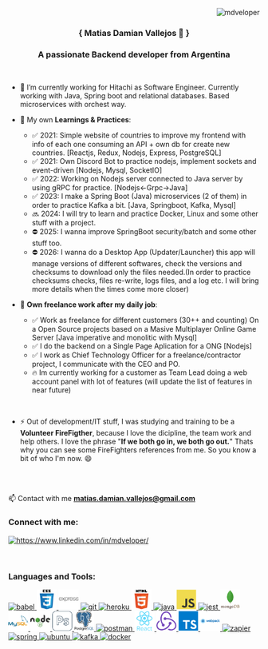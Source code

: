
<p align="right"> <img src="https://komarev.com/ghpvc/?username=mdveloper&label=Profile%20views&color=0e75b6&style=flat" alt="mdveloper" /> </p>

<h3 align="center">{ Matias Damian Vallejos 👋 }</h3>

<h3 align="center">A passionate Backend developer from Argentina</h3>
<br/>

- 🔭 I’m currently working for Hitachi as Software Engineer.
Currently working with Java, Spring boot and relational databases. Based microservices with orchest way.

- 🌱 My own **Learnings & Practices**:
  - ✅ 2021: Simple website of countries to improve my frontend with info of each one consuming an API + own db for create new countries. [Reactjs, Redux, Nodejs, Express, PostgreSQL]
  - ✅ 2021: Own Discord Bot to practice nodejs, implement sockets and event-driven [Nodejs, Mysql, SocketIO] 
  - ✅ 2022: Working on Nodejs server connected to Java server by using gRPC for practice. [Nodejs<-Grpc->Java]
  - ✅ 2023: I make a Spring Boot (Java) microservices (2 of them) in order to practice Kafka a bit. [Java, Springboot, Kafka, Mysql]
  - 🔜 2024: I will try to learn and practice Docker, Linux and some other stuff with a project.
  - ⛔ 2025: I wanna improve SpringBoot security/batch and some other stuff too.
  - ⛔ 2026: I wanna do a Desktop App (Updater/Launcher) this app will manage versions of different softwares, check the versions and checksums to download only the files needed.(In order to practice checksums checks, files re-write, logs files, and a log etc. I will bring more details when the times come more closer)


- 👯 **Own freelance work after my daily job**:
  - ✅ Work as freelance for different customers (30++ and counting) On a Open Source projects based on a Masive Multiplayer Online Game Server [Java imperative and monolitic with Mysql]
  - ✅ I do the backend on a Single Page Aplication for a ONG [Nodejs]
  - ✅ I work as Chief Technology Officer for a freelance/contractor project, I communicate with the CEO and PO.
  - 🔥 Im currently working for a customer as Team Lead doing a web account panel with lot of features (will update the list of features in near future)

<br/>

- ⚡ Out of development/IT stuff, I was studying and training to be a **Volunteer FireFigther**, because I love the dicipline, the team work and help others. I love the phrase "**If we both go in, we both go out.**" Thats why you can see some FireFighters references from me. So you know a bit of who I'm now. 😄
<br/>


<br/>

📫 Contact with me **matias.damian.vallejos@gmail.com**
<br/>

<h3 align="left">Connect with me:</h3>
<p align="left">
<a href="https://linkedin.com/in/https://www.linkedin.com/in/mdveloper/" target="blank"><img align="center" src="https://raw.githubusercontent.com/rahuldkjain/github-profile-readme-generator/master/src/images/icons/Social/linked-in-alt.svg" alt="https://www.linkedin.com/in/mdveloper/" height="30" width="40" /></a>
</p>
<br/>

<h3 align="left">Languages and Tools:</h3>
<p align="left"> <a href="https://babeljs.io/" target="_blank" rel="noreferrer"> <img src="https://www.vectorlogo.zone/logos/babeljs/babeljs-icon.svg" alt="babel" width="40" height="40"/> </a> 
<a href="https://www.w3schools.com/css/" target="_blank" rel="noreferrer"> <img src="https://raw.githubusercontent.com/devicons/devicon/master/icons/css3/css3-original-wordmark.svg" alt="css3" width="40" height="40"/> </a> 
<a href="https://expressjs.com" target="_blank" rel="noreferrer"> <img src="https://raw.githubusercontent.com/devicons/devicon/master/icons/express/express-original-wordmark.svg" alt="express" width="40" height="40"/> </a> 
<a href="https://git-scm.com/" target="_blank" rel="noreferrer"> <img src="https://www.vectorlogo.zone/logos/git-scm/git-scm-icon.svg" alt="git" width="40" height="40"/> </a> 
<a href="https://heroku.com" target="_blank" rel="noreferrer"> <img src="https://www.vectorlogo.zone/logos/heroku/heroku-icon.svg" alt="heroku" width="40" height="40"/> </a> 
<a href="https://www.w3.org/html/" target="_blank" rel="noreferrer"> <img src="https://raw.githubusercontent.com/devicons/devicon/master/icons/html5/html5-original-wordmark.svg" alt="html5" width="40" height="40"/> </a> 
<a href="https://www.java.com" target="_blank" rel="noreferrer"> <img src="https://www.vectorlogo.zone/logos/java/java-vertical.svg" alt="java" width="40" height="40"/> </a> 
<a href="https://developer.mozilla.org/en-US/docs/Web/JavaScript" target="_blank" rel="noreferrer"> <img src="https://raw.githubusercontent.com/devicons/devicon/master/icons/javascript/javascript-original.svg" alt="javascript" width="40" height="40"/> </a> 
<a href="https://jestjs.io" target="_blank" rel="noreferrer"> <img src="https://www.vectorlogo.zone/logos/jestjsio/jestjsio-icon.svg" alt="jest" width="40" height="40"/> </a> 
<a href="https://www.mongodb.com/" target="_blank" rel="noreferrer"> <img src="https://raw.githubusercontent.com/devicons/devicon/master/icons/mongodb/mongodb-original-wordmark.svg" alt="mongodb" width="40" height="40"/> </a> 
<a href="https://www.mysql.com/" target="_blank" rel="noreferrer"> <img src="https://raw.githubusercontent.com/devicons/devicon/master/icons/mysql/mysql-original-wordmark.svg" alt="mysql" width="40" height="40"/> </a> 
<a href="https://nodejs.org" target="_blank" rel="noreferrer"> <img src="https://raw.githubusercontent.com/devicons/devicon/master/icons/nodejs/nodejs-original-wordmark.svg" alt="nodejs" width="40" height="40"/> </a> 
<a href="https://www.photoshop.com/en" target="_blank" rel="noreferrer"> <img src="https://raw.githubusercontent.com/devicons/devicon/master/icons/photoshop/photoshop-line.svg" alt="photoshop" width="40" height="40"/> </a> 
<a href="https://www.postgresql.org" target="_blank" rel="noreferrer"> <img src="https://raw.githubusercontent.com/devicons/devicon/master/icons/postgresql/postgresql-original-wordmark.svg" alt="postgresql" width="40" height="40"/> </a> 
<a href="https://postman.com" target="_blank" rel="noreferrer"> <img src="https://www.vectorlogo.zone/logos/getpostman/getpostman-ar21.svg" alt="postman" width="40" height="40"/> </a> 
<a href="https://reactjs.org/" target="_blank" rel="noreferrer"> <img src="https://raw.githubusercontent.com/devicons/devicon/master/icons/react/react-original-wordmark.svg" alt="react" width="40" height="40"/> </a> 
<a href="https://redux.js.org" target="_blank" rel="noreferrer"> <img src="https://raw.githubusercontent.com/devicons/devicon/master/icons/redux/redux-original.svg" alt="redux" width="40" height="40"/> </a> 
<a href="https://www.typescriptlang.org/" target="_blank" rel="noreferrer"> <img src="https://raw.githubusercontent.com/devicons/devicon/master/icons/typescript/typescript-original.svg" alt="typescript" width="40" height="40"/> </a>  
<a href="https://webpack.js.org" target="_blank" rel="noreferrer"> <img src="https://raw.githubusercontent.com/devicons/devicon/d00d0969292a6569d45b06d3f350f463a0107b0d/icons/webpack/webpack-original-wordmark.svg" alt="webpack" width="40" height="40"/> </a>
<a href="https://zapier.com" target="_blank" rel="noreferrer"> <img src="https://www.vectorlogo.zone/logos/zapier/zapier-ar21.svg" alt="zapier" width="40" height="40"/> </a>
<a href="https://spring.io/" target="_blank" rel="noreferrer"> <img src="https://www.vectorlogo.zone/logos/springio/springio-ar21.svg" alt="spring" width="40" height="40"/> </a>
<a href="https://ubuntu.com/" target="_blank" rel="noreferrer"> <img src="https://www.vectorlogo.zone/logos/ubuntu/ubuntu-ar21.svg" alt="ubuntu" width="40" height="40"/> </a>
<a href="https://kafka.apache.org/" target="_blank" rel="noreferrer"> <img src="https://www.vectorlogo.zone/logos/apache_kafka/apache_kafka-vertical.svg" alt="kafka" width="40" height="40"/> </a>
<a href="https://www.docker.com/" target="_blank" rel="noreferrer"> <img src="https://www.vectorlogo.zone/logos/docker/docker-official.svg" alt="docker" width="40" height="40"/> </a>
</p>


